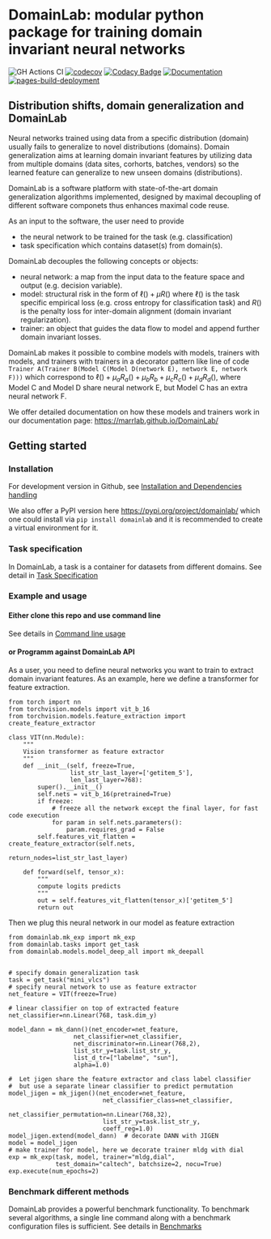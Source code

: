 # DomainLab: modular python package for training domain invariant neural networks

![GH Actions CI ](https://github.com/marrlab/DomainLab/actions/workflows/ci.yml/badge.svg?branch=master)
[![codecov](https://codecov.io/gh/marrlab/DomainLab/branch/master/graph/badge.svg)](https://app.codecov.io/gh/marrlab/DomainLab)
[![Codacy Badge](https://app.codacy.com/project/badge/Grade/bc22a1f9afb742efb02b87284e04dc86)](https://www.codacy.com/gh/marrlab/DomainLab/dashboard)
[![Documentation](https://img.shields.io/badge/Documentation-Here)](https://marrlab.github.io/DomainLab/)
[![pages-build-deployment](https://github.com/marrlab/DomainLab/actions/workflows/pages/pages-build-deployment/badge.svg)](https://github.com/marrlab/DomainLab/actions/workflows/pages/pages-build-deployment)

## Distribution shifts, domain generalization and DomainLab

Neural networks trained using data from a specific distribution (domain) usually fails to generalize to novel distributions (domains). Domain generalization aims at learning domain invariant features by utilizing data from multiple domains (data sites, corhorts, batches, vendors) so the learned feature can generalize to new unseen domains (distributions). 

DomainLab is a software platform with state-of-the-art domain generalization algorithms implemented, designed by maximal decoupling of different software componets thus enhances maximal code reuse.

As an input to the software, the user need to provide 
- the neural network to be trained for the task (e.g. classification)
- task specification which contains dataset(s) from domain(s). 

DomainLab decouples the following concepts or objects:
- neural network: a map from the input data to the feature space and output (e.g. decision variable).
- model: structural risk in the form of $\ell() + \mu R()$  where $\ell()$ is the task specific empirical loss (e.g. cross entropy for classification task) and $R()$ is the penalty loss for inter-domain alignment (domain invariant regularization).
- trainer:  an object that guides the data flow to model and append further domain invariant losses.

DomainLab makes it possible to combine models with models, trainers with models, and trainers with trainers in a decorator pattern like line of code `Trainer A(Trainer B(Model C(Model D(network E), network E, network F)))` which correspond to $\ell() + \mu_a R_a() + \mu_b R_b + \mu_c R_c() + \mu_d R_d()$, where Model C and Model D share neural network E, but Model C has an extra neural network F. 

We offer detailed documentation on how these models and trainers work in our documentation page: https://marrlab.github.io/DomainLab/

## Getting started

### Installation
For development version in Github, see [Installation and Dependencies handling](./docs/doc_intall.md)

We also offer a PyPI version here https://pypi.org/project/domainlab/  which one could install via `pip install domainlab` and it is recommended to create a virtual environment for it. 

### Task specification
In DomainLab, a task is a container for datasets from different domains. See detail in
[Task Specification](./docs/doc_tasks.md)

### Example and usage

#### Either clone this repo and use command line 
See details in [Command line usage](./docs/doc_usage_cmd.md)

#### or Programm against DomainLab API

As a user, you need to define neural networks you want to train to extract domain invariant features. As an example, here we define a transformer for feature extraction. 
```
from torch import nn                                                                                     
from torchvision.models import vit_b_16                                                                  
from torchvision.models.feature_extraction import create_feature_extractor

class VIT(nn.Module):
    """
    Vision transformer as feature extractor
    """
    def __init__(self, freeze=True,
                 list_str_last_layer=['getitem_5'],
                 len_last_layer=768):
        super().__init__()
        self.nets = vit_b_16(pretrained=True)
        if freeze:
            # freeze all the network except the final layer, for fast code execution
            for param in self.nets.parameters():
                param.requires_grad = False
        self.features_vit_flatten = create_feature_extractor(self.nets,
                                                             return_nodes=list_str_last_layer)

    def forward(self, tensor_x):
        """
        compute logits predicts
        """
        out = self.features_vit_flatten(tensor_x)['getitem_5']
        return out
```
Then we plug this neural network in our model as feature extraction
```
from domainlab.mk_exp import mk_exp                                                                      
from domainlab.tasks import get_task                                                                     
from domainlab.models.model_deep_all import mk_deepall


# specify domain generalization task
task = get_task("mini_vlcs")
# specify neural network to use as feature extractor
net_feature = VIT(freeze=True)

# linear classifier on top of extracted feature
net_classifier=nn.Linear(768, task.dim_y)

model_dann = mk_dann()(net_encoder=net_feature,
                  net_classifier=net_classifier,
                  net_discriminator=nn.Linear(768,2),
                  list_str_y=task.list_str_y,
                  list_d_tr=["labelme", "sun"],
                  alpha=1.0)

#  Let jigen share the feature extractor and class label classifier
#  but use a separate linear classifier to predict permutation
model_jigen = mk_jigen()(net_encoder=net_feature,
                          net_classifier_class=net_classifier,
                          net_classifier_permutation=nn.Linear(768,32),
                          list_str_y=task.list_str_y,
                          coeff_reg=1.0)
model_jigen.extend(model_dann)  # decorate DANN with JIGEN
model = model_jigen
# make trainer for model, here we decorate trainer mldg with dial
exp = mk_exp(task, model, trainer="mldg,dial",
             test_domain="caltech", batchsize=2, nocu=True)
exp.execute(num_epochs=2)
```


### Benchmark different methods
DomainLab provides a powerful benchmark functionality. 
To benchmark several algorithms, a single line command along with a benchmark configuration files is sufficient. See details in [Benchmarks](./docs/doc_benchmark.md)
